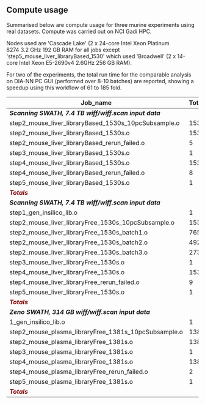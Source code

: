 ## Compute usage

Summarised below are compute usage for three murine experiments using real datasets. Compute was carried out on NCI Gadi HPC. 

Nodes used are 'Cascade Lake' (2 x 24-core Intel Xeon Platinum 8274 3.2 GHz 192 GB RAM for all jobs except 'step5_mouse_liver_libraryBased_1530' which used 'Broadwell' (2 x 14-core Intel Xeon E5-2690v4 2.6GHz 256 GB RAM). 

For two of the experiments, the total run time for the comparable analysis on DIA-NN PC GUI (performed over 8-10 batches) are reported, showing a speedup using this workflow of 61 to 185 fold.

| Job_name                                              | Total_tasks | CPUs_per_task | Total_CPUs | Mem_requested | Mem_used | CPU_hours | Walltime_mins | CPU_efficiency | Gadi_service_units | TOTAL_GADI_KSU | TOTAL_WALLTIME_HRS | PC_TIME_HRS | SPEEDUP |
|--------------------------------------------------------|-------------|---------------|------------|---------------|----------|-----------|---------------|----------------|--------------------|----------------|--------------------|-------------|---------|
| ***Scanning SWATH, 7.4 TB   wiff/wiff.scan input data*** |             |               |            |               |          |           |               |                |                    |                |                    |             |         |
| step2_mouse_liver_libraryBased_1530s_10pcSubsample.o   | 153         | 12            | 1872       | 7.24TB        | 2.22TB   | 317.45    | 35.92         | 0.28           | 2241.2             |                |                    |             |         |
| step2_mouse_liver_libraryBased_1530s.o                 | 1530        | 12            | 18384      | 71.06TB       | 21.71TB  | 3447.31   | 60.63         | 0.19           | 37156.11           |                |                    |             |         |
| step2_mouse_liver_libraryBased_rerun_failed.o          | 5           | 12            | 96         | 380.0GB       | 85.56GB  | 11.74     | 38.4          | 0.19           | 122.88             |                |                    |             |         |
| step3_mouse_liver_libraryBased_1530s.o                 | 1           | 48            | 48         | 1.45TB        | 119.87GB | 6.72      | 335.3         | 0.03           | 804.72             |                |                    |             |         |
| step4_mouse_liver_libraryBased_1530s.o                 | 1530        | 4             | 6144       | 23.75TB       | 17.82TB  | 2446.04   | 88.57         | 0.27           | 18138.45           |                |                    |             |         |
| step4_mouse_liver_libraryBased_rerun_failed.o          | 8           | 4             | 32         | 128.0GB       | 81.68GB  | 12.34     | 61.93         | 0.37           | 66.06              |                |                    |             |         |
| step5_mouse_liver_libraryBased_1530s.o                 | 1           | 28            | 28         | 252.0GB       | 103.17GB | 9.21      | 461.07        | 0.04           | 268.96             |                |                    |             |         |
| <span style="color:maroon">***Totals***</span>                                               |             |               |            |               |          |           |               |                |                    | <span style="color:maroon">***58.80***</span>          | <span style="color:maroon">***18.03***</span>              | <span style="color:maroon">***1102.89***</span>     | <span style="color:maroon">***61.17***</span>   |
| ***Scanning SWATH, 7.4 TB   wiff/wiff.scan input data*** |             |               |            |               |          |           |               |                |                    |                |                    |             |         |
| step1_gen_insilico_lib.o                               | 1           | 24            | 24         | 90.0GB        | 6.6GB    | 0.91      | 3.05          | 0.74           | 7.32               |                |                    |             |         |
| step2_mouse_liver_libraryFree_1530s_10pcSubsample.o    | 153         | 8             | 1248       | 4.82TB        | 2.95TB   | 460.17    | 49.97         | 0.44           | 2078.61            |                |                    |             |         |
| step2_mouse_liver_libraryFree_1530s_batch1.o           | 765         | 8             | 6144       | 23.75TB       | 14.57TB  | 2653.68   | 70.5          | 0.37           | 14438.4            |                |                    |             |         |
| step2_mouse_liver_libraryFree_1530s_batch2.o           | 492         | 8             | 3936       | 15.21TB       | 9.12TB   | 1694.13   | 72.37         | 0.36           | 9494.51            |                |                    |             |         |
| step2_mouse_liver_libraryFree_1530s_batch3.o           | 273         | 8             | 2208       | 8.54TB        | 4.82TB   | 903.99    | 65.3          | 0.38           | 4806.08            |                |                    |             |         |
| step3_mouse_liver_libraryFree_1530s.o                  | 1           | 48            | 48         | 190.0GB       | 65.37GB  | 3.90      | 111.12        | 0.04           | 177.79             |                |                    |             |         |
| step4_mouse_liver_libraryFree_1530s.o                  | 1530        | 8             | 12240      | 47.31TB       | 19.54TB  | 2877.11   | 98.55         | 0.14           | 40208.4            |                |                    |             |         |
| step4_mouse_liver_libraryFree_rerun_failed.o           | 9           | 8             | 96         | 380.0GB       | 135.59GB | 14.94     | 32.9          | 0.28           | 105.28             |                |                    |             |         |
| step5_mouse_liver_libraryFree_1530s.o                  | 1           | 48            | 48         | 190.0GB       | 60.82GB  | 3.59      | 148.25        | 0.03           | 237.2              |                |                    |             |         |
| <span style="color:maroon">***Totals***</span>                                                 |             |               |            |               |          |           |               |                |                    | <span style="color:maroon">***71.55***</span>          | <span style="color:maroon">***10.87***</span>              | <span style="color:maroon">***NA***</span>          | <span style="color:maroon">***NA***</span>      |
| ***Zeno SWATH, 314 GB   wiff/wiff.scan input data***     |             |               |            |               |          |           |               |                |                    |                |                    |             |         |
| 1_gen_insilico_lib.o                                   | 1           | 24            | 24         | 90.0GB        | 6.69GB   | 0.98      | 3.22          | 0.76           | 7.72               |                |                    |             |         |
| step2_mouse_plasma_libraryFree_1381s_10pcSubsample.o   | 138         | 12            | 1680       | 6.49TB        | 1.23TB   | 104.29    | 8.67          | 0.43           | 485.33             |                |                    |             |         |
| step2_mouse_plasma_libraryFree_1381s.o                 | 1381        | 12            | 5760       | 22.27TB       | 5.71TB   | 1076.57   | 19.17         | 0.58           | 3680               |                |                    |             |         |
| step3_mouse_plasma_libraryFree_1381s.o                 | 1           | 48            | 48         | 190.0GB       | 30.73GB  | 1.48      | 15.27         | 0.12           | 24.43              |                |                    |             |         |
| step4_mouse_plasma_libraryFree_1381s.o                 | 1381        | 4             | 2880       | 11.13TB       | 3.3TB    | 85.58     | 6.55          | 0.27           | 628.8              |                |                    |             |         |
| step4_mouse_plasma_libraryFree_rerun_failed.o          | 2           | 4             | 8          | 32.0GB        | 8.15GB   | 0.12      | 2.33          | 0.37           | 1.87               |                |                    |             |         |
| step5_mouse_plasma_libraryFree_1381s.o                 | 1           | 24            | 24         | 96.0GB        | 22.09GB  | 0.44      | 19.32         | 0.06           | 46.36              |                |                    |             |         |
| <span style="color:maroon">***Totals***</span>                                                 |             |               |            |               |          |           |               |                |                    | <span style="color:maroon">***4.87***</span>           | <span style="color:maroon">***1.24***</span>               | <span style="color:maroon">***230.46***</span>      | <span style="color:maroon">***185.53***</span>  |